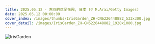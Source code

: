 ```yaml
---
title: 2025.05.12 - 东京的鸢尾花园, 日本 (© M.Arai/Getty Images)
date: 2025.05.12 00:00:00
cover_index: /images/thumbs/IrisGarden_ZH-CN6226448882_533x300.jpg
cover_detail: /images/IrisGarden_ZH-CN6226448882_1920x1080.jpg
---
```


![IrisGarden](/images/IrisGarden_ZH-CN6226448882_1920x1080.jpg)
